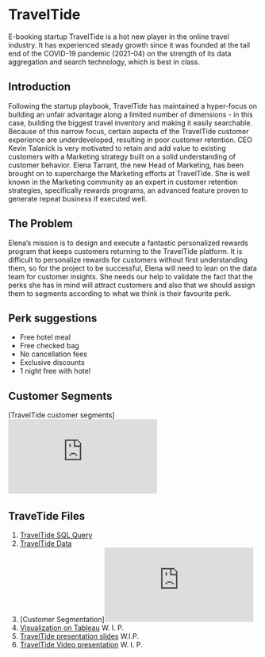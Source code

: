# TravelTide
E-booking startup TravelTide is a hot new player in the online travel industry. It has experienced steady growth since it was founded at the tail end of the COVID-19 pandemic (2021-04) on the strength of its data aggregation and search technology, which is best in class.
## Introduction
Following the startup playbook, TravelTide has maintained a hyper-focus on building an unfair advantage along a limited number of dimensions - in this case, building the biggest travel inventory and making it easily searchable. Because of this narrow focus, certain aspects of the TravelTide customer experience are underdeveloped, resulting in poor customer retention. CEO Kevin Talanick is very motivated to retain and add value to existing customers with a Marketing strategy built on a solid understanding of customer behavior.
Elena Tarrant, the new Head of Marketing, has been brought on to supercharge the Marketing efforts at TravelTide. She is well known in the Marketing community as an expert in customer retention strategies, specifically rewards programs, an advanced feature proven to generate repeat business if executed well. 
## The Problem
Elena’s mission is to design and execute a fantastic personalized rewards program that keeps customers returning to the TravelTide platform. It is difficult to personalize rewards for customers without first understanding them, so for the project to be successful, Elena will need to lean on the data team for customer insights. She needs our help to validate the fact that the perks she has in mind will attract customers and also that we should assign them to segments according to what we think is their favourite perk.
## Perk suggestions
- Free hotel meal
- Free checked bag
- No cancellation fees
- Exclusive discounts
- 1 night free with hotel
## Customer Segments
[TravelTide customer segments]![image](https://github.com/alindacode/TravelTide/blob/main/TravelTide_customer_segmentation.pdf)

## TraveTide Files
1. [TravelTide SQL Query](https://github.com/alindacode/TravelTide/blob/main/TravelTide_Dorothy_Alinda_SQL_Query.pdf)
2. [TravelTide Data](https://github.com/alindacode/TravelTide/blob/main/TravelTide_final_data_Dorothy_Alinda.csv)
3. [Customer Segmentation]![image](https://github.com/alindacode/TravelTide/blob/main/TravelTide_customer_segmentation.pdf)
4. [Visualization on Tableau]() W. I. P.
5. [TravelTide presentation slides](https://docs.google.com/presentation/d/1OlcZB4M-x3FQI5QXDSEsMwpU6SVkw2wJxG6LDx5xy2s/edit?usp=sharing) W.I.P.
6. [TravelTide Video presentation]() W. I. P.
